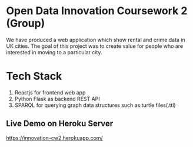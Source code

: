 # Open Data Innovation Coursework 2 (Group)
We have produced a web application which show rental and crime data in UK cities. The goal of this project was to create value for people who are interested in moving to a particular city.

# Tech Stack
1. Reactjs for frontend web app
2. Python Flask as backend REST API 
3. SPARQL for querying graph data structures such as turtle files(.ttl)


## Live Demo on Heroku Server
https://innovation-cw2.herokuapp.com/
